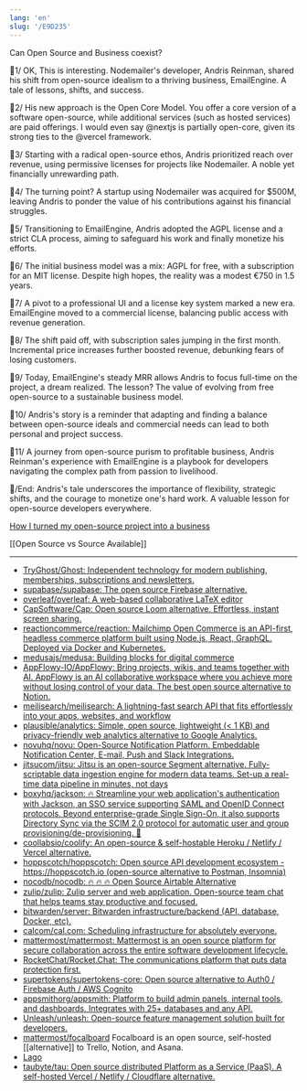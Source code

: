 ```yaml
---
lang: 'en'
slug: '/E9D235'
---
```


Can Open Source and Business coexist?

🧵1/ OK, This is interesting. Nodemailer's developer, Andris Reinman, shared his shift from open-source idealism to a thriving business, EmailEngine. A tale of lessons, shifts, and success.

🧵2/ His new approach is the Open Core Model. You offer a core version of a software open-source, while additional services (such as hosted services) are paid offerings. I would even say @nextjs is partially open-core, given its strong ties to the @vercel framework.

🧵3/ Starting with a radical open-source ethos, Andris prioritized reach over revenue, using permissive licenses for projects like Nodemailer. A noble yet financially unrewarding path.

🧵4/ The turning point? A startup using Nodemailer was acquired for $500M, leaving Andris to ponder the value of his contributions against his financial struggles.

🧵5/ Transitioning to EmailEngine, Andris adopted the AGPL license and a strict CLA process, aiming to safeguard his work and finally monetize his efforts.

🧵6/ The initial business model was a mix: AGPL for free, with a subscription for an MIT license. Despite high hopes, the reality was a modest €750 in 1.5 years.

🧵7/ A pivot to a professional UI and a license key system marked a new era. EmailEngine moved to a commercial license, balancing public access with revenue generation.

🧵8/ The shift paid off, with subscription sales jumping in the first month. Incremental price increases further boosted revenue, debunking fears of losing customers.

🧵9/ Today, EmailEngine's steady MRR allows Andris to focus full-time on the project, a dream realized. The lesson? The value of evolving from free open-source to a sustainable business model.

🧵10/ Andris's story is a reminder that adapting and finding a balance between open-source ideals and commercial needs can lead to both personal and project success.

🧵11/ A journey from open-source purism to profitable business, Andris Reinman's experience with EmailEngine is a playbook for developers navigating the complex path from passion to livelihood.

🧵/End: Andris's tale underscores the importance of flexibility, strategic shifts, and the courage to monetize one's hard work. A valuable lesson for open-source developers everywhere.

[How I turned my open-source project into a business](https://docs.emailengine.app/how-i-turned-my-open-source-project-into/)

[[Open Source vs Source Available]]

---

- [TryGhost/Ghost: Independent technology for modern publishing, memberships, subscriptions and newsletters.](https://github.com/tryghost/ghost)
- [supabase/supabase: The open source Firebase alternative.](https://github.com/supabase/supabase)
- [overleaf/overleaf: A web-based collaborative LaTeX editor](https://github.com/overleaf/overleaf)
- [CapSoftware/Cap: Open source Loom alternative. Effortless, instant screen sharing.](https://github.com/CapSoftware/Cap)
- [reactioncommerce/reaction: Mailchimp Open Commerce is an API-first, headless commerce platform built using Node.js, React, GraphQL. Deployed via Docker and Kubernetes.](https://github.com/reactioncommerce/reaction/)
- [medusajs/medusa: Building blocks for digital commerce](https://github.com/medusajs/medusa)
- [AppFlowy-IO/AppFlowy: Bring projects, wikis, and teams together with AI. AppFlowy is an AI collaborative workspace where you achieve more without losing control of your data. The best open source alternative to Notion.](https://github.com/AppFlowy-IO/appflowy)
- [meilisearch/meilisearch: A lightning-fast search API that fits effortlessly into your apps, websites, and workflow](https://github.com/meilisearch/meilisearch)
- [plausible/analytics: Simple, open source, lightweight (< 1 KB) and privacy-friendly web analytics alternative to Google Analytics.](https://github.com/plausible/analytics)
- [novuhq/novu: Open-Source Notification Platform. Embeddable Notification Center, E-mail, Push and Slack Integrations.](https://github.com/novuhq/novu)
- [jitsucom/jitsu: Jitsu is an open-source Segment alternative. Fully-scriptable data ingestion engine for modern data teams. Set-up a real-time data pipeline in minutes, not days](https://github.com/jitsucom/jitsu)
- [boxyhq/jackson: 🔥 Streamline your web application's authentication with Jackson, an SSO service supporting SAML and OpenID Connect protocols. Beyond enterprise-grade Single Sign-On, it also supports Directory Sync via the SCIM 2.0 protocol for automatic user and group provisioning/de-provisioning. 🤩](https://github.com/boxyhq/jackson)
- [coollabsio/coolify: An open-source & self-hostable Heroku / Netlify / Vercel alternative.](https://github.com/coollabsio/coolify)
- [hoppscotch/hoppscotch: Open source API development ecosystem - https://hoppscotch.io (open-source alternative to Postman, Insomnia)](https://github.com/hoppscotch/hoppscotch)
- [nocodb/nocodb: 🔥 🔥 🔥 Open Source Airtable Alternative](https://github.com/nocodb/nocodb)
- [zulip/zulip: Zulip server and web application. Open-source team chat that helps teams stay productive and focused.](https://github.com/zulip/zulip)
- [bitwarden/server: Bitwarden infrastructure/backend (API, database, Docker, etc).](https://github.com/bitwarden/server)
- [calcom/cal.com: Scheduling infrastructure for absolutely everyone.](https://github.com/calcom/cal.com)
- [mattermost/mattermost: Mattermost is an open source platform for secure collaboration across the entire software development lifecycle.](https://github.com/mattermost/mattermost)
- [RocketChat/Rocket.Chat: The communications platform that puts data protection first.](https://github.com/RocketChat/Rocket.Chat)
- [supertokens/supertokens-core: Open source alternative to Auth0 / Firebase Auth / AWS Cognito](https://github.com/supertokens/supertokens-core)
- [appsmithorg/appsmith: Platform to build admin panels, internal tools, and dashboards. Integrates with 25+ databases and any API.](https://github.com/appsmithorg/appsmith)
- [Unleash/unleash: Open-source feature management solution built for developers.](https://github.com/Unleash/unleash/)
- [mattermost/focalboard](https://github.com/mattermost/focalboard) Focalboard is an open source, self-hosted [[alternative]] to Trello, Notion, and Asana.
- [Lago](https://github.com/getlago)
- [taubyte/tau: Open source distributed Platform as a Service (PaaS). A self-hosted Vercel / Netlify / Cloudflare alternative.](https://github.com/taubyte/tau)

